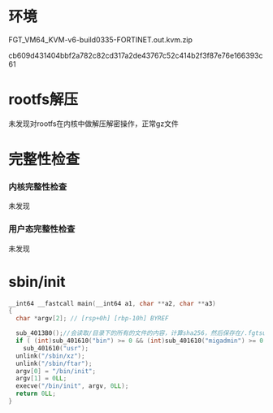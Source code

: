 # 环境

FGT_VM64_KVM-v6-build0335-FORTINET.out.kvm.zip

cb609d431404bbf2a782c82cd317a2de43767c52c414b2f3f87e76e166393c61

# rootfs解压

未发现对rootfs在内核中做解压解密操作，正常gz文件

# 完整性检查

### 内核完整性检查

未发现

### 用户态完整性检查

未发现

# sbin/init

```c
__int64 __fastcall main(__int64 a1, char **a2, char **a3)
{
  char *argv[2]; // [rsp+0h] [rbp-10h] BYREF

  sub_4013B0();//会读取/目录下的所有的文件的内容，计算sha256，然后保存在/.fgtsum中
  if ( (int)sub_401610("bin") >= 0 && (int)sub_401610("migadmin") >= 0 )
    sub_401610("usr");
  unlink("/sbin/xz");
  unlink("/sbin/ftar");
  argv[0] = "/bin/init";
  argv[1] = 0LL;
  execve("/bin/init", argv, 0LL);
  return 0LL;
}
```

